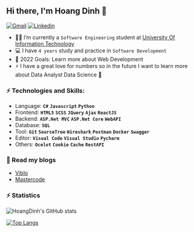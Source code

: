 ## Hi there, I'm Hoang Dinh 👋 
[![Gmail](https://img.shields.io/twitter/url?label=Gmail&logo=gmail&url=https://gmail.com)](mailto:quanghoang0403@gmail.com)
[![Linkedin](https://img.shields.io/twitter/url?label=Linkedin&logo=linkedin&url=https://linkedin.com/in/quankun)](https://www.linkedin.com/in/quanghoang0403/)

- 👨‍🎓 I’m currently a `Software Engineering` student at [University Of Information Technology](https://en.uit.edu.vn/overview-vnuhcm-university-information-technology)
- 💻 I have `4 years` study and practice in `Software Development`
- 🥅 2022 Goals: Learn more about Web Development
- ⚡ I have a great love for numbers so in the future I want to learn more about Data Analyst Data Science 🤣


### ⚡ Technologies and Skills:
- Language: **`C#`** **`Javascript`** **`Python`**
- Frontend: **`HTML5`** **`SCSS`** **`JQuery`** **`Ajax`** **`ReactJS`** 
- Backend: **`ASP.Net MVC`** **`ASP.Net Core`** **`WebAPI`**
- Database: **`SQL`** 
- Tool: **`Git`** **`SourceTree`** **`Wireshark`** **`Postman`** **`Docker`** **`Swagger`**
- Editor: **`Visual Code`** **`Visual Studio`** **`Pycharm`**
- Others: **`Ocelot`** **`Cookie`** **`Cache`** **`RestAPI`**


### 📕 Read my blogs
<!-- BLOG-POST-LIST:START -->
- [Viblo](https://viblo.asia/u/quanghoang0403)
- [Mastercode](https://www.mastercode.vn/)
<!-- BLOG-POST-LIST:END -->


### ⚡ Statistics
![HoangDinh's GitHub stats](https://github-readme-stats.vercel.app/api?username=quanghoang0403&show_icons=true)

[![Top Langs](https://github-readme-stats.vercel.app/api/top-langs/?username=quanghoang0403&layout=compact)](https://github.com/anuraghazra/github-readme-stats)
